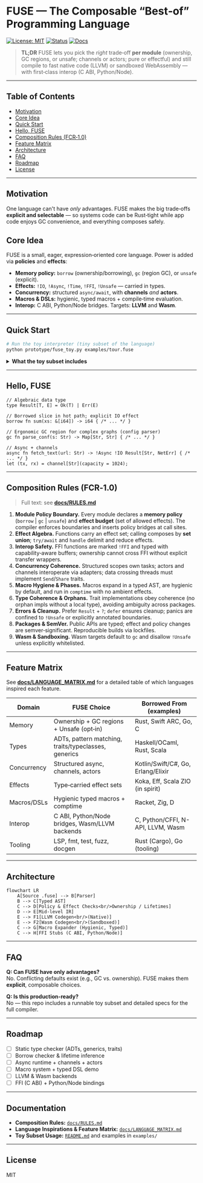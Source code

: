 # FUSE — The Composable “Best‑of” Programming Language
[![License: MIT](https://img.shields.io/badge/License-MIT-green.svg)](LICENSE)
[![Status](https://img.shields.io/badge/status-prototype-blue.svg)](#roadmap)
[![Docs](https://img.shields.io/badge/docs-online-informational.svg)](#documentation)

> **TL;DR** FUSE lets you pick the *right* trade‑off **per module** (ownership, GC regions, or unsafe; channels or actors; pure or effectful) and still compile to fast native code (LLVM) or sandboxed WebAssembly — with first‑class interop (C ABI, Python/Node).

---

## Table of Contents
- [Motivation](#motivation)
- [Core Idea](#core-idea)
- [Quick Start](#quick-start)
- [Hello, FUSE](#hello-fuse)
- [Composition Rules (FCR‑1.0)](#composition-rules-fcr-10)
- [Feature Matrix](#feature-matrix)
- [Architecture](#architecture)
- [FAQ](#faq)
- [Roadmap](#roadmap)
- [License](#license)

---

## Motivation
One language can't have *only* advantages. FUSE makes the big trade‑offs **explicit and selectable** — so systems code can be Rust‑tight while app code enjoys GC convenience, and everything composes safely.

## Core Idea
FUSE is a small, eager, expression‑oriented core language. Power is added via **policies** and **effects**:
- **Memory policy:** `borrow` (ownership/borrowing), `gc` (region GC), or `unsafe` (explicit).
- **Effects:** `!IO`, `!Async`, `!Time`, `!FFI`, `!Unsafe` — carried in types.
- **Concurrency:** structured `async/await`, with **channels** *and* **actors**.
- **Macros & DSLs:** hygienic, typed macros + compile‑time evaluation.
- **Interop:** C ABI, Python/Node bridges. Targets: **LLVM** and **Wasm**.

---

## Quick Start
```bash
# Run the toy interpreter (tiny subset of the language)
python prototype/fuse_toy.py examples/tour.fuse
```

<details>
<summary><strong>What the toy subset includes</strong></summary>

- Expressions everywhere; `let`, `fn`, calls, tuples.
- `if { } else { }`, `match` with integers & wildcard.
- Builtins: `print`, `len`.
- No static types or ownership yet — those are specified in docs for the full compiler.
</details>

---

## Hello, FUSE
```fuse
// Algebraic data type
type Result[T, E] = Ok(T) | Err(E)

// Borrowed slice in hot path; explicit IO effect
borrow fn sum(xs: &[i64]) -> i64 { /* ... */ }

// Ergonomic GC region for complex graphs (config parser)
gc fn parse_conf(s: Str) -> Map[Str, Str] { /* ... */ }

// Async + channels
async fn fetch_text(url: Str) -> !Async !IO Result[Str, NetErr] { /* ... */ }
let (tx, rx) = channel[Str](capacity = 1024);
```

---

## Composition Rules (FCR‑1.0)
> Full text: see **[docs/RULES.md](docs/RULES.md)**

1. **Module Policy Boundary.** Every module declares a **memory policy** (`borrow` | `gc` | `unsafe`) and **effect budget** (set of allowed effects). The compiler enforces boundaries and inserts policy bridges at call sites.
2. **Effect Algebra.** Functions carry an effect set; calling composes by **set union**; `try/await` and `handle` delimit and reduce effects.
3. **Interop Safety.** FFI functions are marked `!FFI` and typed with capability‑aware buffers; ownership cannot cross FFI without explicit transfer wrappers.
4. **Concurrency Coherence.** Structured scopes own tasks; actors and channels interoperate via adapters; data crossing threads must implement `Send`/`Share` traits.
5. **Macro Hygiene & Phases.** Macros expand in a typed AST, are hygienic by default, and run in `comptime` with no ambient effects.
6. **Type Coherence & Orphans.** Trait implementations obey coherence (no orphan impls without a local type), avoiding ambiguity across packages.
7. **Errors & Cleanup.** Prefer `Result` + `?`; `defer` ensures cleanup; panics are confined to `!Unsafe` or explicitly annotated boundaries.
8. **Packages & SemVer.** Public APIs are typed; effect and policy changes are semver‑significant. Reproducible builds via lockfiles.
9. **Wasm & Sandboxing.** Wasm targets default to `gc` and disallow `!Unsafe` unless explicitly whitelisted.

---

## Feature Matrix
See **[docs/LANGUAGE_MATRIX.md](docs/LANGUAGE_MATRIX.md)** for a detailed table of which languages inspired each feature.

| Domain                  | FUSE Choice                                       | Borrowed From (examples)          |
|-------------------------|----------------------------------------------------|-----------------------------------|
| Memory                  | Ownership + GC regions + Unsafe (opt‑in)          | Rust, Swift ARC, Go, C            |
| Types                   | ADTs, pattern matching, traits/typeclasses, generics | Haskell/OCaml, Rust, Scala        |
| Concurrency             | Structured async, channels, actors                | Kotlin/Swift/C#, Go, Erlang/Elixir|
| Effects                 | Type‑carried effect sets                           | Koka, Eff, Scala ZIO (in spirit)  |
| Macros/DSLs             | Hygienic typed macros + comptime                  | Racket, Zig, D                    |
| Interop                 | C ABI, Python/Node bridges, Wasm/LLVM backends     | C, Python/CFFI, N-API, LLVM, Wasm |
| Tooling                 | LSP, fmt, test, fuzz, docgen                      | Rust (Cargo), Go (tooling)        |

---

## Architecture
```mermaid
flowchart LR
    A[Source .fuse] --> B[Parser]
    B --> C[Typed AST]
    C --> D[Policy & Effect Checks<br/>Ownership / Lifetimes]
    D --> E[Mid‑level IR]
    E --> F1[LLVM Codegen<br/>(Native)]
    E --> F2[Wasm Codegen<br/>(Sandboxed)]
    C --> G[Macro Expander (Hygienic, Typed)]
    C --> H[FFI Stubs (C ABI, Python/Node)]
```

---

## FAQ
**Q: Can FUSE have only advantages?**  
No. Conflicting defaults exist (e.g., GC vs. ownership). FUSE makes them **explicit**, composable choices.

**Q: Is this production‑ready?**  
No — this repo includes a runnable toy subset and detailed specs for the full compiler.

---

## Roadmap
- [ ] Static type checker (ADTs, generics, traits)
- [ ] Borrow checker & lifetime inference
- [ ] Async runtime + channels + actors
- [ ] Macro system + typed DSL demo
- [ ] LLVM & Wasm backends
- [ ] FFI (C ABI) + Python/Node bindings

---

## Documentation
- **Composition Rules:** [`docs/RULES.md`](docs/RULES.md)  
- **Language Inspirations & Feature Matrix:** [`docs/LANGUAGE_MATRIX.md`](docs/LANGUAGE_MATRIX.md)  
- **Toy Subset Usage:** [`README.md`](README.md#quick-start) and examples in `examples/`

---

## License
MIT
